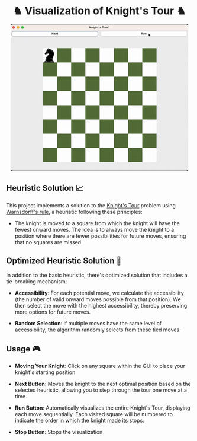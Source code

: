 <div align="center">

# ♞ Visualization of Knight's Tour ♞

<img src="https://github.com/carson-yg/KnightsTour/blob/main/KnightTour-2/SolutionGif.gif" alt="Knight's Tour Gif">

</div>

## Heuristic Solution 📈

This project implements a solution to the [Knight's Tour](https://en.wikipedia.org/wiki/Knight%27s_tour#) problem using [Warnsdorff's rule](https://en.wikipedia.org/wiki/Knight%27s_tour#Warnsdorf's_rule), a heuristic following these principles:

- The knight is moved to a square from which the knight will have the fewest onward moves. The idea is to always move the knight to a position where there are fewer possibilities for future moves, ensuring that no squares are missed.

## Optimized Heuristic Solution 🚀

In addition to the basic heuristic, there's optimized solution that includes a tie-breaking mechanism:

- **Accessibility**: For each potential move, we calculate the accessibility (the number of valid onward moves possible from that position). We then select the move with the highest accessibility, thereby preserving more options for future moves.
  
- **Random Selection**: If multiple moves have the same level of accessibility, the algorithm randomly selects from these tied moves.

## Usage 🎮

- **Moving Your Knight**: Click on any square within the GUI to place your knight's starting position

- **Next Button**: Moves the knight to the next optimal position based on the selected heuristic, allowing you to step through the tour one move at a time.

- **Run Button**: Automatically visualizes the entire Knight's Tour, displaying each move sequentially. Each visited square will be numbered to indicate the order in which the knight made its stops.

- **Stop Button**: Stops the visualization

